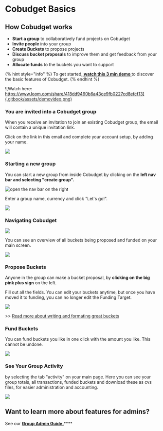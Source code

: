 # Cobudget Basics

## How Cobudget works

* **Start a group** to collaboratively fund projects on Cobudget
* **Invite people** into your group
* **Create Buckets** to propose projects
* **Discuss bucket proposals** to improve them and get feedback from your group
* **Allocate funds** to the buckets you want to support

{% hint style="info" %}
To get started,[ **watch this 3 min demo** ](https://www.loom.com/share/418dd9460b6a43ce9fb0227cd8efcf13)to discover the basic features of Cobudget.
{% endhint %}

![Watch here: https://www.loom.com/share/418dd9460b6a43ce9fb0227cd8efcf13](.gitbook/assets/demovideo.png)

### You are invited into a Cobudget group <a id="you-are-invited-into-a-loomio-group"></a>

When you receive an invitation to join an existing Cobudget group, the email will contain a unique invitation link.

Click on the link in this email and complete your account setup, by adding your name. 

![](.gitbook/assets/cobudget-signup.PNG)

### Starting a new group <a id="starting-a-group-from-the-home-page"></a>

You can start a new group from inside Cobudget by clicking on the **left nav bar and selecting "create group".** 

![open the nav bar on the right](.gitbook/assets/cobudget-new-group.png)

 Enter a group name, currency and click "Let's go!".

![](.gitbook/assets/new-group.PNG)

### Navigating Cobudget

![](.gitbook/assets/import.png)

You can see an overview of all buckets being proposed and funded on your main screen.

![](.gitbook/assets/general-screenshot.PNG)

### Propose Buckets

Anyone in the group can make a bucket proposal, by **clicking on the big pink plus sign** on the left.

Fill out all the fields. You can edit your buckets anytime, but once you have moved it to funding, you can no longer edit the Funding Target. 

![](.gitbook/assets/bucket-proposal.PNG)

&gt;&gt; [Read more about writing and formating great buckets](guides-and-how-to/making-great-buckets/)

### Fund Buckets

You can fund buckets you like in one click with the amount you like. This cannot be undone. 

![](.gitbook/assets/funding.PNG)



### See Your Group Activity

by selecting the tab "activity" on your main page. Here you can see your group totals, all transactions, funded buckets and download these as cvs files, for easier administration and accounting. 

![](.gitbook/assets/activity.PNG)

## Want to learn more about features for admins? 

See our [**Group Admin Guide.**](guides-and-how-to/group-admin-guide.md)\*\*\*\*

